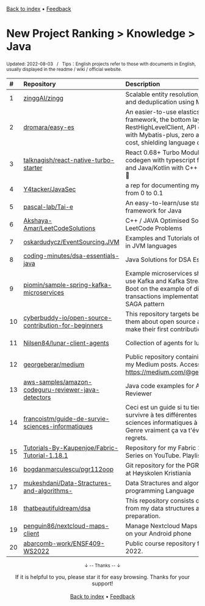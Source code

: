 <a href="https://github.com/GrowingGit/GitHub-English-Top-Charts#github-english-top-charts">Back to index</a> • <a href="/content/docs/feedback.md">Feedback</a>

# New Project Ranking > Knowledge > Java
<sub>Updated: 2022-08-03&nbsp;&nbsp;&nbsp;/&nbsp;&nbsp;&nbsp;Tips：English projects refer to those with documents in English, usually displayed in the readme / wiki / official website.</sub>

|#|Repository|Description|Stars|Updated|Created|
|:-|:-|:-|:-|:-|:-|
|1|[zinggAI/zingg](https://github.com/zinggAI/zingg)|Scalable entity resolution, data mastering and deduplication using ML|538|2022-07-04|2021-08-25|
|2|[dromara/easy-es](https://github.com/dromara/easy-es)|An easier-to-use elasticsearch engine framework, the bottom layer adopts RestHighLevelClient, API design consistent with Mybatis-plus, zero additional learning cost, shielding language differences, de ...|461|2022-08-01|2021-12-01|
|3|[talknagish/react-native-turbo-starter](https://github.com/talknagish/react-native-turbo-starter)|React 0.68+ Turbo Module starter using codegen with typescript for Objective-C and Java/Kotlin with C++ shared library. 🚀🚀🚀|350|2022-06-24|2022-04-16|
|4|[Y4tacker/JavaSec](https://github.com/Y4tacker/JavaSec)|a rep for documenting my study, may be from 0 to 0.1|299|2022-07-04|2021-10-18|
|5|[pascal-lab/Tai-e](https://github.com/pascal-lab/Tai-e)|An easy-to-learn/use static analysis framework for Java|178|2022-08-02|2022-07-22|
|6|[Akshaya-Amar/LeetCodeSolutions](https://github.com/Akshaya-Amar/LeetCodeSolutions)|C++ / JAVA Optimised Solutions for LeetCode Problems|169|2022-04-18|2021-10-09|
|7|[oskardudycz/EventSourcing.JVM](https://github.com/oskardudycz/EventSourcing.JVM)|Examples and Tutorials of Event Sourcing in JVM languages|138|2022-07-19|2022-02-04|
|8|[coding-minutes/dsa-essentials-java](https://github.com/coding-minutes/dsa-essentials-java)|Java Solutions for DSA Essentials Course.|91|2022-02-07|2021-08-24|
|9|[piomin/sample-spring-kafka-microservices](https://github.com/piomin/sample-spring-kafka-microservices)|Example microservices showing how to use Kafka and Kafka Streams with Spring Boot on the example of distributed transactions implementations with the SAGA pattern |74|2022-03-25|2022-01-21|
|10|[cyberbuddy-io/open-source-contribution-for-beginners](https://github.com/cyberbuddy-io/open-source-contribution-for-beginners)|This repository targets beginners to guide them about open source and help them make their first contribution.|70|2022-07-14|2021-11-01|
|11|[Nilsen84/lunar-client-agents](https://github.com/Nilsen84/lunar-client-agents)|Collection of agents for lunar client|27|2022-04-21|2021-11-30|
|12|[georgeberar/medium](https://github.com/georgeberar/medium)|Public repository containing examples for my Medium posts. Access them using https://medium.com/@georgeberar.contact|21|2022-04-19|2021-11-24|
|13|[aws-samples/amazon-codeguru-reviewer-java-detectors](https://github.com/aws-samples/amazon-codeguru-reviewer-java-detectors)|Java code examples for Amazon CodeGuru Reviewer|20|2022-05-05|2021-12-09|
|14|[francoistm/guide-de-survie-sciences-informatiques](https://github.com/francoistm/guide-de-survie-sciences-informatiques)|Ceci est un guide si tu tiens vraiment à survivre à tes différentes années en sciences informatiques à l'UCLouvain. Genre vraiment ça va t'éviter bien des regrets.|19|2022-03-01|2021-08-20|
|15|[Tutorials-By-Kaupenjoe/Fabric-Tutorial-1.18.1](https://github.com/Tutorials-By-Kaupenjoe/Fabric-Tutorial-1.18.1)|Repository for my Fabric 1.18.1 Tutorial Series on YouTube. Playlist link below! |18|2022-05-09|2021-12-27|
|16|[bogdanmarculescu/pgr112oop](https://github.com/bogdanmarculescu/pgr112oop)|Git repository for the PGR112 OOP course, at Høyskolen Kristiania|17|2022-05-02|2022-01-03|
|17|[mukeshdani/Data-Stractures-and-algorithms-](https://github.com/mukeshdani/Data-Stractures-and-algorithms-)|Data Stractures and algorithms using Java programming Language|17|2022-05-10|2021-10-30|
|18|[thatbeautifuldream/dsa](https://github.com/thatbeautifuldream/dsa)|This repository consists of all the material from my data structures and algorithms preparation.|17|2022-05-10|2021-09-22|
|19|[penguin86/nextcloud-maps-client](https://github.com/penguin86/nextcloud-maps-client)|Manage Nextcloud Maps Geobookmarks on your Android phone|17|2022-02-25|2021-08-28|
|20|[abarcomb-work/ENSF409-WS2022](https://github.com/abarcomb-work/ENSF409-WS2022)|Public course repository for ENSF 409, WS 2022.|15|2022-03-25|2021-12-28|

<div align="center">
    <p><sub>↓ -- Thanks -- ↓</sub></p>
    If it is helpful to you, please star it for easy browsing. Thanks for your support!
</div>

<br/>

<div align="center"><a href="https://github.com/GrowingGit/GitHub-English-Top-Charts#github-english-top-charts">Back to index</a> • <a href="/content/docs/feedback.md">Feedback</a></div>
